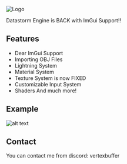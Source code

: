 ![Logo](https://iili.io/4SDWpn.png)

Datastorm Engine is BACK with ImGui Support!!

## Features

- Dear ImGui Support
- Importing OBJ Files
- Lightning System
- Material System
- Texture System is now FIXED
- Customizable Input System
- Shaders
  And much more!

## Example

![alt text](https://github.com/TrazerX/Datastorm-Engine/blob/main/Screenshot.gif?raw=true)

## Contact

You can contact me from discord: vertexbuffer
